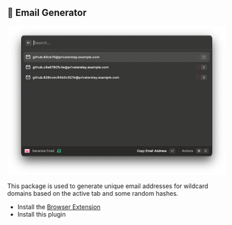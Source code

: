 ## 💌 Email Generator

![screenshot](./assets/screenshot.png)

This package is used to generate unique email addresses for wildcard domains based on the
active tab and some random hashes.

* Install the [Browser Extension](https://www.raycast.com/browser-extension)
* Install this plugin
